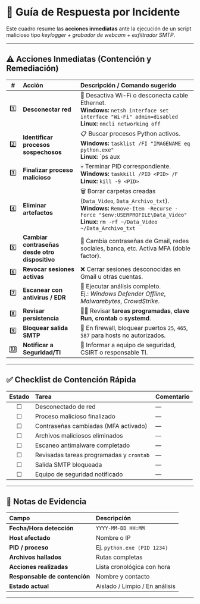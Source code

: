 # 🧠 Guía de Respuesta por Incidente

Este cuadro resume las **acciones inmediatas** ante la ejecución de un script malicioso tipo *keylogger + grabador de webcam + exfiltrador SMTP*.

---

## ⚠️ Acciones Inmediatas (Contención y Remediación)

| **#** | **Acción** | **Descripción / Comando sugerido** |
|:--:|:--|:--|
| 1️⃣ | **Desconectar red** | 🔌 Desactiva Wi-Fi o desconecta cable Ethernet.<br>**Windows:** `netsh interface set interface "Wi-Fi" admin=disabled`<br>**Linux:** `nmcli networking off` |
| 2️⃣ | **Identificar procesos sospechosos** | 📋 Buscar procesos Python activos.<br>**Windows:** `tasklist /FI "IMAGENAME eq python.exe"`<br>**Linux:** `ps aux | grep -i python` |
| 3️⃣ | **Finalizar proceso malicioso** | 💀 Terminar PID correspondiente.<br>**Windows:** `taskkill /PID <PID> /F`<br>**Linux:** `kill -9 <PID>` |
| 4️⃣ | **Eliminar artefactos** | 🗑️ Borrar carpetas creadas (`Data_Video`, `Data_Archivo_txt`).<br>**Windows:** `Remove-Item -Recurse -Force "$env:USERPROFILE\Data_Video"`<br>**Linux:** `rm -rf ~/Data_Video ~/Data_Archivo_txt` |
| 5️⃣ | **Cambiar contraseñas desde otro dispositivo** | 🔐 Cambia contraseñas de Gmail, redes sociales, banca, etc. Activa MFA (doble factor). |
| 6️⃣ | **Revocar sesiones activas** | ❌ Cerrar sesiones desconocidas en Gmail u otras cuentas. |
| 7️⃣ | **Escanear con antivirus / EDR** | 🧩 Ejecutar análisis completo.<br>Ej.: *Windows Defender Offline*, *Malwarebytes*, *CrowdStrike*. |
| 8️⃣ | **Revisar persistencia** | 🕵️‍♂️ Revisar **tareas programadas**, **clave Run**, **crontab** o **systemd**. |
| 9️⃣ | **Bloquear salida SMTP** | 🚫 En firewall, bloquear puertos `25`, `465`, `587` para hosts no autorizados. |
| 🔟 | **Notificar a Seguridad/TI** | 📢 Informar a equipo de seguridad, CSIRT o responsable TI. |

---

## ✅ Checklist de Contención Rápida

| Estado | Tarea | Comentario |
|:--:|:--|:--|
| ☐ | Desconectado de red | — |
| ☐ | Proceso malicioso finalizado | — |
| ☐ | Contraseñas cambiadas (MFA activado) | — |
| ☐ | Archivos maliciosos eliminados | — |
| ☐ | Escaneo antimalware completado | — |
| ☐ | Revisadas tareas programadas y `crontab` | — |
| ☐ | Salida SMTP bloqueada | — |
| ☐ | Equipo de seguridad notificado | — |

---

## 🧾 Notas de Evidencia

| Campo | Descripción |
|:--|:--|
| **Fecha/Hora detección** | `YYYY-MM-DD HH:MM` |
| **Host afectado** | Nombre o IP |
| **PID / proceso** | Ej. `python.exe (PID 1234)` |
| **Archivos hallados** | Rutas completas |
| **Acciones realizadas** | Lista cronológica con hora |
| **Responsable de contención** | Nombre y contacto |
| **Estado actual** | Aislado / Limpio / En análisis |

---



